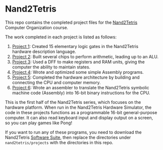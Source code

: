 # Nand2Tetris
This repo contains the completed project files for the [Nand2Tetris](https://www.nand2tetris.org) Computer Organization course.

The work completed in each project is listed as follows:
1. [Project 1](https://github.com/MellowYarker/Nand2Tetris/tree/master/01): Created 15 elementary logic gates in the Nand2Tetris hardware description language.
2. [Project 2](https://github.com/MellowYarker/Nand2Tetris/tree/master/02): Built several chips to perform arithmetic, leading up to an ALU.
3. [Project 3](https://github.com/MellowYarker/Nand2Tetris/tree/master/03): Used a DFF to make registers and RAM units, giving the computer the ability to maintain states.
4. [Project 4](https://github.com/MellowYarker/Nand2Tetris/tree/master/04): Wrote and optimized some simple Assembly programs.
5. [Project 5](https://github.com/MellowYarker/Nand2Tetris/tree/master/05): Completed the hardware architecture by building and connecting the CPU and computer memory.
6. [Project 6](https://github.com/MellowYarker/Nand2Tetris/tree/master/06): Wrote an assembler to translate the Nand2Tetris symbolic machine code (Assembly) into 16-bit binary instructions for the CPU.

This is the first half of the Nand2Tetris series, which focuses on the hardware platform. When run in the Nand2Tetris Hardware Simulator, the code in these projects functions as a programmable 16-bit general-purpose computer. It can also read keyboard input and display output on a screen, so you can play games like Pong!

If you want to run any of these programs, you need to download the Nand2Tetris [Software Suite](https://www.nand2tetris.org/software), then replace the directories under `nand2tetris/projects` with the directories in this repo.
